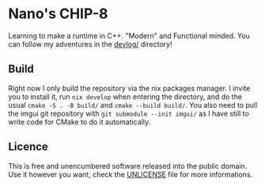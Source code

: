# Nano's CHIP-8
Learning to make a runtime in C++. "Modern" and Functional minded. You can
follow my adventures in the [devlog/](devlog/) directory!

## Build
Right now I only build the repository via the nix packages manager. I invite
you to install it, run `nix develop` when entering the directory, and do
the usual `cmake -S . -B build/` and `cmake --build build/`. You also need
to pull the imgui git repository with `git submodule --init imgui/` as I
have still to write code for CMake to do it automatically.

## Licence
This is free and unencumbered software released into the public domain. Use
it however you want, check the [UNLICENSE](UNLICENSE.md) file for more
informations.
